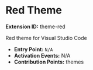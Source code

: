 # Red Theme

**Extension ID:** theme-red

Red theme for Visual Studio Code

* **Entry Point:** `N/A`
* **Activation Events:** N/A
* **Contribution Points:** themes
